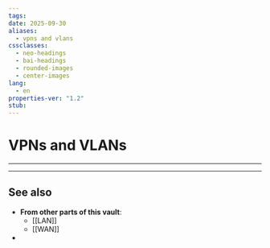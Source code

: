 ```yaml
---
tags: 
date: 2025-09-30
aliases:
  - vpns and vlans
cssclasses:
  - neo-headings
  - bai-headings
  - rounded-images
  - center-images
lang:
  - en
properties-ver: "1.2"
stub:
---
```

# VPNs and VLANs

***


***
## See also
- **From other parts of this vault**:
    - [[LAN]]
    - [[WAN]]
- 